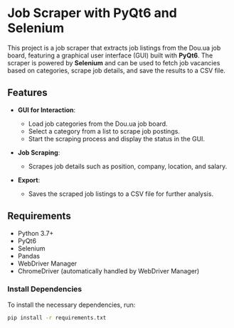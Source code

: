 # Job Scraper with PyQt6 and Selenium

This project is a job scraper that extracts job listings from the Dou.ua job board, featuring a graphical user interface (GUI) built with **PyQt6**. The scraper is powered by **Selenium** and can be used to fetch job vacancies based on categories, scrape job details, and save the results to a CSV file.

## Features

- **GUI for Interaction**: 
  - Load job categories from the Dou.ua job board.
  - Select a category from a list to scrape job postings.
  - Start the scraping process and display the status in the GUI.
  
- **Job Scraping**:
  - Scrapes job details such as position, company, location, and salary.
  
- **Export**: 
  - Saves the scraped job listings to a CSV file for further analysis.

## Requirements

- Python 3.7+
- PyQt6
- Selenium
- Pandas
- WebDriver Manager
- ChromeDriver (automatically handled by WebDriver Manager)

### Install Dependencies

To install the necessary dependencies, run:

```bash
pip install -r requirements.txt
